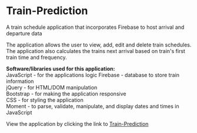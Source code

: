 # Train-Prediction
 A train schedule application that incorporates Firebase to host arrival and departure data

The application allows the user to view, add, edit and delete train schedules. The application also calculates the trains next arrival based on train's first train time and frequency.


**Software/libraries used for this application:**  
JavaScript - for the applications logic Firebase - database to store train information  
jQuery - for HTML/DOM manipulation  
Bootstrap - for making the application responsive  
CSS - for styling the application  
Moment - to parse, validate, manipulate, and display dates and times in JavaScript  


View the application by clicking the link to [Train-Prediction](https://fcarlone.github.io/Train-Prediction/)
